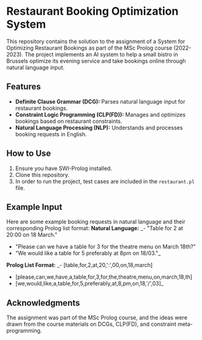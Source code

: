 # Restaurant Booking Optimization System
This repository contains the solution to the assignment of a System for Optimizing Restaurant Bookings as part of the MSc Prolog course (2022-2023). The project implements an AI system to help a small bistro in Brussels optimize its evening service and take bookings online through natural language input. 

## Features
- **Definite Clause Grammar (DCG):** Parses natural language input for restaurant bookings.
- **Constraint Logic Programming (CLP(FD)):** Manages and optimizes bookings based on restaurant constraints.
- **Natural Language Processing (NLP):** Understands and processes booking requests in English.

## How to Use
1. Ensure you have SWI-Prolog installed.
2. Clone this repository.
3. In order to run the project, test cases are included in the `restaurant.pl` file.

## Example Input
Here are some example booking requests in natural language and their corresponding Prolog list format:
**Natural Language:**
_- "Table for 2 at 20:00 on 18 March."
- "Please can we have a table for 3 for the theatre menu on March 18th?"
- "We would like a table for 5 preferably at 8pm on 18/03."_

**Prolog List Format:**
_- [table,for,2,at,20,':',00,on,18,march]
- [please,can,we,have,a,table,for,3,for,the,theatre,menu,on,march,18,th]
- [we,would,like,a,table,for,5,preferably,at,8,pm,on,18,'/',03]_

## Acknowledgments
The assignment was part of the MSc Prolog course, and the ideas were drawn from the course materials on DCGs, CLP(FD), and constraint meta-programming.
